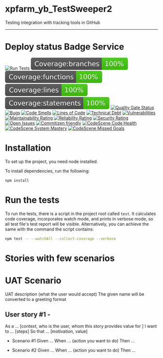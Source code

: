 # xpfarm_yb_TestSweeper2 
Testing integration with tracking tools in GitHub

---

# Deploy status Badge Service

![Run Tests](https://github.com/carlo-tronnberg/xpfarm_yb_TestSweeper2/actions/workflows/main.yml/badge.svg)
[![Build Status](coverage/badge-branches.svg)](coverage/badge-branches.svg)
[![Build Status](coverage/badge-functions.svg)](coverage/badge-functions.svg)
[![Build Status](coverage/badge-lines.svg)](coverage/badge-lines.svg)
[![Build Status](coverage/badge-statements.svg)](coverage/badge-statements.svg)
[![Quality Gate Status](https://sonarcloud.io/api/project_badges/measure?project=carlo-tronnberg_xpfarm_yb_TestSweeper2&metric=alert_status)](https://sonarcloud.io/summary/new_code?id=carlo-tronnberg_xpfarm_yb_TestSweeper2)
[![Bugs](https://sonarcloud.io/api/project_badges/measure?project=carlo-tronnberg_xpfarm_yb_TestSweeper2&metric=bugs)](https://sonarcloud.io/summary/new_code?id=carlo-tronnberg_xpfarm_yb_TestSweeper2)
[![Code Smells](https://sonarcloud.io/api/project_badges/measure?project=carlo-tronnberg_xpfarm_yb_TestSweeper2&metric=code_smells)](https://sonarcloud.io/summary/new_code?id=carlo-tronnberg_xpfarm_yb_TestSweeper2)
[![Lines of Code](https://sonarcloud.io/api/project_badges/measure?project=carlo-tronnberg_xpfarm_yb_TestSweeper2&metric=ncloc)](https://sonarcloud.io/summary/new_code?id=carlo-tronnberg_xpfarm_yb_TestSweeper2)
[![Technical Debt](https://sonarcloud.io/api/project_badges/measure?project=carlo-tronnberg_xpfarm_yb_TestSweeper2&metric=sqale_index)](https://sonarcloud.io/summary/new_code?id=carlo-tronnberg_xpfarm_yb_TestSweeper2)
[![Vulnerabilities](https://sonarcloud.io/api/project_badges/measure?project=carlo-tronnberg_xpfarm_yb_TestSweeper2&metric=vulnerabilities)](https://sonarcloud.io/summary/new_code?id=carlo-tronnberg_xpfarm_yb_TestSweeper2)
[![Maintainability Rating](https://sonarcloud.io/api/project_badges/measure?project=carlo-tronnberg_xpfarm_yb_TestSweeper2&metric=sqale_rating)](https://sonarcloud.io/summary/new_code?id=carlo-tronnberg_xpfarm_yb_TestSweeper2)
[![Reliability Rating](https://sonarcloud.io/api/project_badges/measure?project=carlo-tronnberg_xpfarm_yb_TestSweeper2&metric=reliability_rating)](https://sonarcloud.io/summary/new_code?id=carlo-tronnberg_xpfarm_yb_TestSweeper2)
[![Security Rating](https://sonarcloud.io/api/project_badges/measure?project=carlo-tronnberg_xpfarm_yb_TestSweeper2&metric=security_rating)](https://sonarcloud.io/summary/new_code?id=carlo-tronnberg_xpfarm_yb_TestSweeper2)
[![Open Issues](https://img.shields.io/github/issues/carlo-tronnberg/badge.svg)](https://github.com/carlo-tronnberg/xpfarm_yb_TestSweeper2/issues)
[![Commitizen friendly](https://img.shields.io/badge/commitizen-friendly-brightgreen.svg)](http://commitizen.github.io/cz-cli/)
[![CodeScene Code Health](https://codescene.io/projects/20959/status-badges/code-health)](https://codescene.io/projects/20959)
[![CodeScene System Mastery](https://codescene.io/projects/20959/status-badges/system-mastery)](https://codescene.io/projects/20959)
[![CodeScene Missed Goals](https://codescene.io/projects/20959/status-badges/missed-goals)](https://codescene.io/projects/20959)

# Installation

To set up the project, you need node installed.

To install dependencies, run the following:

```sh
npm install
```

# Run the tests

To run the tests, there is a script in the project root called `test`. It calculates code coverage, incorporates
watch mode, and prints in verbose mode, so all test file's test report will be visible. Alternatively, you
can achieve the same with the command the script contains:

```sh
npm test -- --watchAll --collect-coverage --verbose
```

# Stories with few scenarios

# UAT Scenario

UAT description (what the user would accept)
The given name will be converted to a greeting format

## User story #1 - <Short description>

As a ... [context, who is the user, whom this story provides value for ]
I want to ... [steps]
So that ... [motivation, value]

- Scenario #1
  Given ...
  When ... (action you want to do)
  Then ...

- Scenario #2
  Given ...
  When ... (action you want to do)
  Then ...

